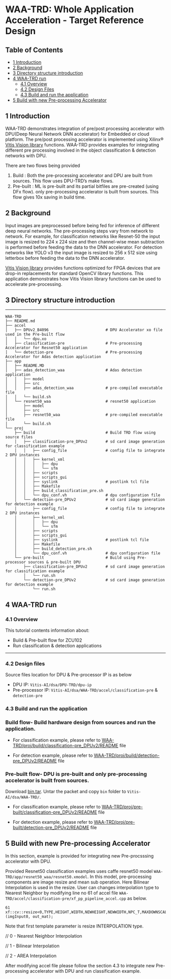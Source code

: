 # WAA-TRD: Whole Application Acceleration - Target Reference Design

## Table of Contents

- [1 Introduction](#1-Introduction)
- [2 Background](#2-Background)
- [3 Directory structure introduction](#3-Directory-structure-introduction)
- [4 WAA-TRD run](#4-WAA-TRD-run)
    - [4.1 Overview](#4.1-Overview)
    - [4.2 Design Files](#42-design-files)
    - [4.3 Build and run the application](#43-build-and-run-the-application)
- [5 Build with new Pre-processing Accelerator](#5-Build-with-new-Pre-processing-Accelerator)    


## 1 Introduction

WAA-TRD demonstrates integration of pre/post processing accelerator with DPU(Deep Neural Network DNN accelerator) for Embedded or cloud platform. The pre/post processing accelerator is implemented using Xilinx® [Vitis Vision library](https://github.com/Xilinx/Vitis_Libraries/tree/master/vision) functions. WAA-TRD provides examples for integrating different pre processing involved in the object classification & detection networks with DPU. 

There are two flows being provided 
1.	Build : Both the pre-processing accelerator and DPU are built from sources. This flow uses DPU-TRD’s make flows.
2.	Pre-built : ML is pre-built and its partial bitfiles are pre-created (using DFx flow). only pre-processing accelerator is built from sources. This flow gives 10x saving in build time.

## 2 Background
Input images are preprocessed  before being fed for inference of different deep neural networks. The pre-processing steps vary from network to network. For example, for classification networks like Resnet-50 the input image is resized to 224 x 224 size and then channel-wise mean subtraction is performed before feeding the data to the DNN accelerator. For detection networks like YOLO v3 the input image is resized to 256 x 512 size using letterbox before feeding the data to the DNN accelerator. 


[Vitis Vision library](https://github.com/Xilinx/Vitis_Libraries/tree/master/vision) provides functions optimized for FPGA devices that are drop-in replacements for standard OpenCV library functions. This application demonstrates how Vitis Vision library functions can be used to accelerate pre-processing.

## 3 Directory structure introduction
--------------------------------------------------

```
WAA-TRD
├── README.md
├── accel
│   ├── DPUv2_B4096                         # DPU Accelerator xo file used in the Pre-built flow
│   │   └── dpu.xo
│   ├── classification-pre                  # Pre-processing Accelerator for Resnet50 application
│   └── detection-pre                       # Pre-processing Accelerator for Adas detection application
├── app
│   ├── README.MD
│   ├── adas_detection_waa                  # Adas detection application
│   │   ├── model
│   │   ├── src
│   │   ├── adas_detection_waa              # pre-compiled executable file
│   │   └── build.sh
│   └── resnet50_waa                        # resnet50 application
│       ├── model
│       ├── src
│       ├── resnet50_waa                    # pre-compiled executable file
│       └── build.sh
└── proj
    ├── build                               # Build TRD flow using source files
    │   ├── classification-pre_DPUv2        # sd card image generation for classification example
    │   │   ├── config_file                 # config file to integrate 2 DPU instances    
    │   │   ├── kernel_xml
    │   │   │   ├── dpu
    │   │   │   └── sfm
    │   │   ├── scripts        
    │   │   ├── scripts_gui            
    │   │   ├── syslink                     # postlink tcl file    
    │   │   ├── Makefile
    │   │   ├── build_classification_pre.sh    
    │   │   └── dpu_conf.vh                 # dpu configuration file
    │   └── detection-pre_DPUv2             # sd card image generation for detection example
    │       ├── config_file                 # config file to integrate 2 DPU instances   
    │       ├── kernel_xml
    │       │   ├── dpu
    │       │   └── sfm
    │       ├── scripts        
    │       ├── scripts_gui            
    │       ├── syslink                     # postlink tcl file    
    │       ├── Makefile
    │       ├── build_detection_pre.sh    
    │       └── dpu_conf.vh                 # dpu configuration file    
    └── pre-built                           # Build using Pre-processor sources & pre-built DPU  
        ├── classification-pre_DPUv2        # sd card image generation for classification example
        │   └── run.sh
        └── detection-pre_DPUv2             # sd card image generation for detection example
            └── run.sh        

```

## 4 WAA-TRD run

### 4.1 Overview
This tutorial contents information about:
- Build & Pre-built flow for ZCU102
- Run classification & detection applications

------

### 4.2 Design files
Source  files location for DPU & Pre-processor IP is as below
- DPU IP: `Vitis-AI/dsa/DPU-TRD/dpu-ip`
- Pre-processor IP: `Vitis-AI/dsa/WAA-TRD/accel/classification-pre` & `detection-pre`

### 4.3 Build and run the application

### Build flow- Build hardware design from sources and run the application.
- For classification example, please refer to [WAA-TRD/proj/build/classification-pre_DPUv2/README](./proj/build/classification-pre_DPUv2/README.md) file

- For detection example, please refer to [WAA-TRD/proj/build/detection-pre_DPUv2/README](./proj/build/detection-pre_DPUv2/README.md) file

### Pre-built flow- DPU is pre-built and only pre-processing accelerator is built from sources. 

Download [bin.tar](IN_XHD_SERVER_/wrk/acceleration/users/maheshm/publicDownloadrepo/bin.tar.gz). Untar the packet and copy `bin` folder to `Vitis-AI/dsa/WAA-TRD/`. 

- For classification example, please refer to [WAA-TRD/proj/pre-built/classification-pre_DPUv2/README](./proj/pre-built/classification-pre_DPUv2/README.md) file

- For detection example, please refer to [WAA-TRD/proj/pre-built/detection-pre_DPUv2/README](./proj/pre-built/detection-pre_DPUv2/README.md) file

## 5 Build with new Pre-processing Accelerator
In this section, example is provided for integrating new Pre-procsssing accelerator with DPU.

Provided Resnet50 classification examples uses caffe resnet50 model `WAA-TRD/app/resnet50_waa/resnet50.xmodel`. In this model, pre-processing components are image resize and mean sub operation. Here Bilinear Interpolation is used in the resize. User can changes interpolation type to Nearest Neighbor by modifying line no 61 of accel file `WAA-TRD/accel/classification-pre/xf_pp_pipeline_accel.cpp` as below.

```
61	xf::cv::resize<0,TYPE,HEIGHT,WIDTH,NEWHEIGHT,NEWWIDTH,NPC_T,MAXDOWNSCALE> (imgInput0, out_mat);
```

Note that first template parameter is resize INTERPOLATION type.

// 0 - Nearest Neighbor Interpolation

// 1 - Bilinear Interpolation

// 2 - AREA Interpolation

 After modifying accel file please follow the section 4.3 to integrate new Pre-processing accelerator with DPU and run classification example.  
